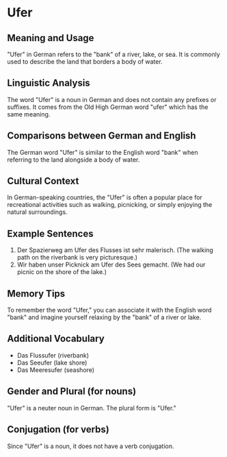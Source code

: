 # Ufer
## Meaning and Usage
"Ufer" in German refers to the "bank" of a river, lake, or sea. It is commonly used to describe the land that borders a body of water.

## Linguistic Analysis
The word "Ufer" is a noun in German and does not contain any prefixes or suffixes. It comes from the Old High German word "ufer" which has the same meaning.

## Comparisons between German and English
The German word "Ufer" is similar to the English word "bank" when referring to the land alongside a body of water.

## Cultural Context
In German-speaking countries, the "Ufer" is often a popular place for recreational activities such as walking, picnicking, or simply enjoying the natural surroundings.

## Example Sentences
1. Der Spazierweg am Ufer des Flusses ist sehr malerisch. (The walking path on the riverbank is very picturesque.)
2. Wir haben unser Picknick am Ufer des Sees gemacht. (We had our picnic on the shore of the lake.)

## Memory Tips
To remember the word "Ufer," you can associate it with the English word "bank" and imagine yourself relaxing by the "bank" of a river or lake.

## Additional Vocabulary
- Das Flussufer (riverbank)
- Das Seeufer (lake shore)
- Das Meeresufer (seashore)

## Gender and Plural (for nouns)
"Ufer" is a neuter noun in German. The plural form is "Ufer."

## Conjugation (for verbs)
Since "Ufer" is a noun, it does not have a verb conjugation.